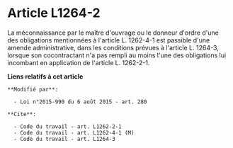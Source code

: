 # Article L1264-2

La méconnaissance par le maître d'ouvrage ou le donneur d'ordre d'une des obligations mentionnées à l'article L. 1262-4-1 est
passible d'une amende administrative, dans les conditions prévues à l'article L. 1264-3, lorsque son cocontractant n'a pas
rempli au moins l'une des obligations lui incombant en application de l'article L. 1262-2-1.

**Liens relatifs à cet article**

	**Modifié par**:

	  - Loi n°2015-990 du 6 août 2015 - art. 280

	**Cite**:

	  - Code du travail - art. L1262-2-1
	  - Code du travail - art. L1262-4-1 (M)
	  - Code du travail - art. L1264-3
